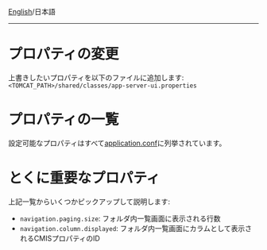 [English](https://github.com/aegif/NemakiWare/wiki/Configuration%28UI%29:-Property)/日本語
***

# プロパティの変更
上書きしたいプロパティを以下のファイルに追加します:  
`<TOMCAT_PATH>/shared/classes/app-server-ui.properties`

# プロパティの一覧
設定可能なプロパティはすべて[application.conf](https://github.com/aegif/NemakiWare/blob/master/ui/conf/application.conf)に列挙されています。

# とくに重要なプロパティ
上記一覧からいくつかピックアップして説明します:  
- `navigation.paging.size`: フォルダ内一覧画面に表示される行数
- `navigation.column.displayed`: フォルダ内一覧画面にカラムとして表示されるCMISプロパティのID
